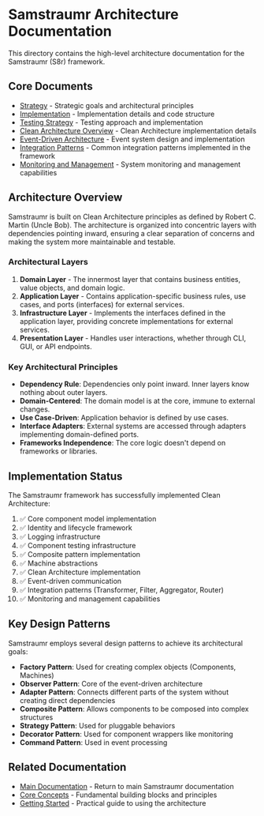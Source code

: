 <!-- 
Copyright (c) 2025 [Eric C. Mumford (@heymumford)](https://github.com/heymumford), Gemini Deep Research, Claude 3.7.
-->

# Samstraumr Architecture Documentation

This directory contains the high-level architecture documentation for the Samstraumr (S8r) framework.

## Core Documents

- [Strategy](strategy.md) - Strategic goals and architectural principles
- [Implementation](implementation.md) - Implementation details and code structure
- [Testing Strategy](testing-strategy.md) - Testing approach and implementation
- [Clean Architecture Overview](clean/README.md) - Clean Architecture implementation details
- [Event-Driven Architecture](event/README.md) - Event system design and implementation
- [Integration Patterns](patterns/README.md) - Common integration patterns implemented in the framework
- [Monitoring and Management](monitoring/README.md) - System monitoring and management capabilities

## Architecture Overview

Samstraumr is built on Clean Architecture principles as defined by Robert C. Martin (Uncle Bob). The architecture is organized into concentric layers with dependencies pointing inward, ensuring a clear separation of concerns and making the system more maintainable and testable.

### Architectural Layers

1. **Domain Layer** - The innermost layer that contains business entities, value objects, and domain logic.
2. **Application Layer** - Contains application-specific business rules, use cases, and ports (interfaces) for external services.
3. **Infrastructure Layer** - Implements the interfaces defined in the application layer, providing concrete implementations for external services.
4. **Presentation Layer** - Handles user interactions, whether through CLI, GUI, or API endpoints.

### Key Architectural Principles

- **Dependency Rule**: Dependencies only point inward. Inner layers know nothing about outer layers.
- **Domain-Centered**: The domain model is at the core, immune to external changes.
- **Use Case-Driven**: Application behavior is defined by use cases.
- **Interface Adapters**: External systems are accessed through adapters implementing domain-defined ports.
- **Frameworks Independence**: The core logic doesn't depend on frameworks or libraries.

## Implementation Status

The Samstraumr framework has successfully implemented Clean Architecture:

1. ✅ Core component model implementation
2. ✅ Identity and lifecycle framework
3. ✅ Logging infrastructure
4. ✅ Component testing infrastructure
5. ✅ Composite pattern implementation
6. ✅ Machine abstractions
7. ✅ Clean Architecture implementation
8. ✅ Event-driven communication
9. ✅ Integration patterns (Transformer, Filter, Aggregator, Router)
10. ✅ Monitoring and management capabilities

## Key Design Patterns

Samstraumr employs several design patterns to achieve its architectural goals:

- **Factory Pattern**: Used for creating complex objects (Components, Machines)
- **Observer Pattern**: Core of the event-driven architecture
- **Adapter Pattern**: Connects different parts of the system without creating direct dependencies
- **Composite Pattern**: Allows components to be composed into complex structures
- **Strategy Pattern**: Used for pluggable behaviors
- **Decorator Pattern**: Used for component wrappers like monitoring
- **Command Pattern**: Used in event processing

## Related Documentation

- [Main Documentation](../../README.md) - Return to main Samstraumr documentation
- [Core Concepts](../concepts/core-concepts.md) - Fundamental building blocks and principles
- [Getting Started](../guides/getting-started.md) - Practical guide to using the architecture
